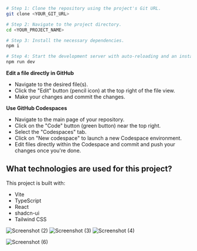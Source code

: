 

```sh
# Step 1: Clone the repository using the project's Git URL.
git clone <YOUR_GIT_URL>

# Step 2: Navigate to the project directory.
cd <YOUR_PROJECT_NAME>

# Step 3: Install the necessary dependencies.
npm i

# Step 4: Start the development server with auto-reloading and an instant preview.
npm run dev
```

**Edit a file directly in GitHub**

- Navigate to the desired file(s).
- Click the "Edit" button (pencil icon) at the top right of the file view.
- Make your changes and commit the changes.

**Use GitHub Codespaces**

- Navigate to the main page of your repository.
- Click on the "Code" button (green button) near the top right.
- Select the "Codespaces" tab.
- Click on "New codespace" to launch a new Codespace environment.
- Edit files directly within the Codespace and commit and push your changes once you're done.

## What technologies are used for this project?

This project is built with:

- Vite
- TypeScript
- React
- shadcn-ui
- Tailwind CSS




![Screenshot (2)](https://github.com/user-attachments/assets/64984403-fc56-4882-a2f9-417516ebaa44)
![Screenshot (3)](https://github.com/user-attachments/assets/3a0f5415-eef5-421c-aeda-5cfa392f527f)
![Screenshot (4)](https://github.com/user-attachments/assets/a0a87d9d-860b-4954-9b9d-536df7a67adf)

![Screenshot (6)](https://github.com/user-attachments/assets/00087017-8622-48ae-86f9-306c3844f83a)







